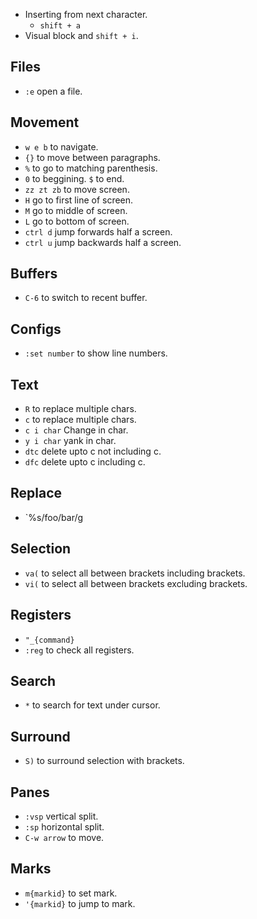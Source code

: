 - Inserting from next character. 
    - `shift + a`
- Visual block and `shift + i`.

## Files

- `:e` open a file.

## Movement

- `w e b` to navigate.
- `{}` to move between paragraphs.
- `%` to go to matching parenthesis.
- `0` to beggining. `$` to end.
- `zz zt zb` to move screen.
- `H` go to first line of screen.
- `M` go to middle of screen.
- `L` go to bottom of screen.
- `ctrl d` jump forwards half a screen.
- `ctrl u` jump backwards half a screen.

## Buffers

- `C-6` to switch to recent buffer.

## Configs

- `:set number` to show line numbers.

## Text

- `R` to replace multiple chars.
- `c` to replace multiple chars.
- `c i char` Change in char.
- `y i char` yank in char.
- `dtc` delete upto c not including c.
- `dfc` delete upto c including c.

## Replace

- `%s/foo/bar/g

## Selection

- `va(` to select all between brackets including brackets.
- `vi(` to select all between brackets excluding brackets.

## Registers

- `"_{command}`
- `:reg` to check all registers.


## Search

- `*` to search for text under cursor.

## Surround

- `S)` to surround selection with brackets.


## Panes

- `:vsp` vertical split.
- `:sp` horizontal split.
- `C-w arrow` to move.

## Marks

- `m{markid}` to set mark.
- `'{markid}` to jump to mark.
